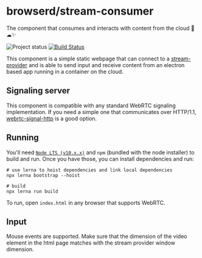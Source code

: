 # browserd/stream-consumer

The component that consumes and interacts with content from the cloud 🤕☁✨

![Project status](https://img.shields.io/badge/Project%20Status-Beta-green.svg)
[![Build Status](https://dev.azure.com/bengreenier/browserd/_apis/build/status/stream-consumer?branchName=master)](https://dev.azure.com/bengreenier/browserd/_build/latest?definitionId=14&branchName=master)

This component is a simple static webpage that can connect to a [stream-provider](../stream-provider) and is able to send input and receive content from an electron based app running in a container on the cloud.

## Signaling server

This component is compatible with any standard WebRTC signaling implementation. If you need a simple one that communicates over HTTP/1.1, [webrtc-signal-http](https://github.com/bengreenier/webrtc-signal-http) is a good option.

## Running

You'll need [`Node LTS (v10.x.x)`](https://nodejs.org/en/) and `npm` (bundled with the node installer) to build and run. Once you have those, you can install dependencies and run:

```
# use lerna to hoist dependencies and link local dependencies
npx lerna bootstrap --hoist

# build
npx lerna run build
```
To run, open `index.html` in any browser that supports WebRTC.

## Input

Mouse events are supported. Make sure that the dimension of the video element in the html page matches with the stream provider window dimension.
